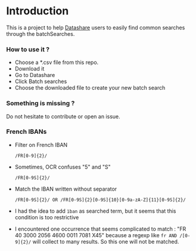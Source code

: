 # Introduction

This is a project to help [Datashare](https://datashare.icij.org/) users to easily find common searches through the batchSearches.

### How to use it ?
- Choose a *.csv file from this repo.
- Download it
- Go to Datashare
- Click Batch searches
- Choose the downloaded file to create your new batch search


### Something is missing ?
Do not hesitate to contribute or open an issue.

### French IBANs

- Filter on French IBAN

    `/FR[0-9]{2}/`

- Sometimes, OCR confuses "5" and "S"

    `/FR[0-9S]{2}/`

- Match the IBAN written without separator

    `/FR[0-9S]{2}/ OR /FR[0-9S]{2}[0-9S]{10}[0-9a-zA-Z]{11}[0-9S]{2}/`

- I had the idea to add `ìban` as searched term, but it seems that this condition is too restrictive
- I encountered one occurrence that seems complicated to match : "FR 40 3000 2056 4600 0011 7081 X45" because a regexp
like `fr AND /[0-9]{2}/` will collect to many results. So this one will not be matched.

